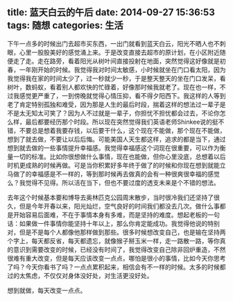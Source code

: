 title: 蓝天白云的午后
date: 2014-09-27 15:36:53
tags: 随想
categories: 生活
---
下午一点多的时候出门去超市买东西，一出门就看到蓝天白云，阳光不晒人也不刺眼，心里一股股美好的感觉涌上来。于是改变直接去超市的原计划，在小区附近随便走了走。走在路旁，看着阳光从树叶间直接投射在地面，突然觉得这好像就是初春，一年刚开始的时候。我觉得我对时间太敏感，小时候就坐在门口看太阳，因为我觉得我在家的时间太少了，过一秒就少一秒，于是整天整天的坐在门口发呆，看树叶，数蚂蚁，看着别人都欢快的忙碌着，好像那时候我就老了。现在也一样，不过我感觉更严重了，一到傍晚就觉得心情压抑，看不得夕阳西下。我这样的人等到老了肯定特别孤独和难受，因为那是人生的最后时段，揣着这样的想法过一辈子是不是太无知太可笑了？因为人不过就是一辈子，你担忧不担忧都会过去，不论你怎么样，最后都要经历那个时段。所以现在突然觉得我们英语老师Shinkee说的挺不错，不要总是想着我要存钱，以后要干什么，这个现在不能做，那个现在不能做，想到了就去做，不要让以后后悔。可能美国人天生都这样，追求的都是当下，通过想到就去做的一些事情提升幸福感。我觉得幸福感这个词现在很重要，可以作为衡量一切的标准。比如你很想做什么事情，现在也能做，但你心里没底，总想着以后时机更成熟的时候再做。可是当你积累好多年终于做了的时候和你现在想到就能立马做了的幸福感是不一样的，等到那时候再去做真的会有一种很爽很幸福的感觉么？我觉得不见得。所以活在当下，但也不要过度的透支未来是个不错的想法。

去年这个时候基本要和博导去奥林匹克公园周末散步，当时很冷我们还坚持了很久，但是今年开春以来，阳光灿烂，空气良好的时间我们都没去几次。做什么事都是开始容易后面难，不在于事情本身有多难，而是坚持的难度。想起老板的一句话：如果做一件事情你能坚持十年以上，那么你肯定能成功。我觉得他说的特别对，但是不是每个人都像他那样做到那些。很多时候想改变自己，也是输在坚持两个字上，每天都反省，每天都遗忘，就像猴子掰玉米一样，走一路散一路，等你真的意识到需要改变的时候，已经没有时间了，我觉得改变自己除非回炉重造，不然很难有重大改变，但是每天应该改变一点点，哪怕是很小的事情，比如今天你思考了吗？今天你看书了吗？一点点累积起来，相信会有不一样的时候。太多的时候都过的太焦虑，不仅仅对身体没好处，对生活更没好处。

想到就做，每天改变一点点。
